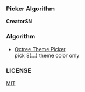 ### Picker Algorithm

**CreatorSN**

### Algorithm

- [Octree Theme Picker](https://en.wikipedia.org/wiki/Octree)  
pick 8(...) theme color only

### LICENSE

[MIT](./LICENSE)